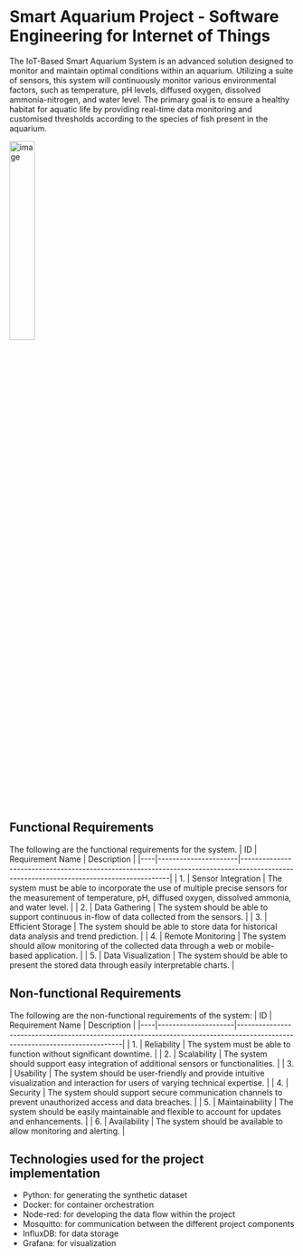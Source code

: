 # Smart Aquarium Project - Software Engineering for Internet of Things
The IoT-Based Smart Aquarium System is an advanced solution designed to monitor and maintain optimal conditions within an aquarium. Utilizing a suite of sensors, this system will continuously monitor various environmental factors, such as temperature, pH levels, diffused oxygen, dissolved ammonia-nitrogen, and water level. The primary goal is to ensure a healthy habitat for aquatic life by providing real-time data monitoring and customised thresholds according to the species of fish present in the aquarium.

<img width="30%" alt="image" src="https://github.com/Powerpuff-girls-for-SE/SmartAquarium/assets/46968591/6bf31956-791a-4a45-9329-b7068b704065">

## Functional Requirements
The following are the functional requirements for the system.
| ID | Requirement Name    | Description                                                                                                                            |
|----|----------------------|----------------------------------------------------------------------------------------------------------------------------------------|
| 1. | Sensor Integration   | The system must be able to incorporate the use of multiple precise sensors for the measurement of temperature, pH, diffused oxygen, dissolved ammonia, and water level. |
| 2. | Data Gathering       | The system should be able to support continuous in-flow of data collected from the sensors.                                             |
| 3. | Efficient Storage    | The system should be able to store data for historical data analysis and trend prediction.                                              |
| 4. | Remote Monitoring    | The system should allow monitoring of the collected data through a web or mobile-based application.                                       |
| 5. | Data Visualization   | The system should be able to present the stored data through easily interpretable charts.                                               |


## Non-functional Requirements
The following are the non-functional requirements of the system:
| ID | Requirement Name  | Description                                                                                                                |
|----|---------------------|----------------------------------------------------------------------------------------------------------------------------|
| 1. | Reliability        | The system must be able to function without significant downtime.                                                           |
| 2. | Scalability        | The system should support easy integration of additional sensors or functionalities.                                       |
| 3. | Usability          | The system should be user-friendly and provide intuitive visualization and interaction for users of varying technical expertise. |
| 4. | Security           | The system should support secure communication channels to prevent unauthorized access and data breaches.                   |
| 5. | Maintainability    | The system should be easily maintainable and flexible to account for updates and enhancements.                              |
| 6. | Availability       | The system should be available to allow monitoring and alerting.                                                          |

## Technologies used for the project implementation
* Python: for generating the synthetic dataset
* Docker: for container orchestration
* Node-red: for developing the data flow within the project
* Mosquitto: for communication between the different project components
* InfluxDB: for data storage
* Grafana: for visualization
